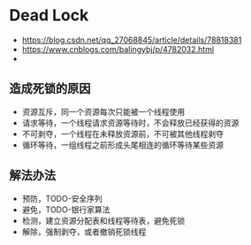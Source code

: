 # Dead Lock
- https://blog.csdn.net/qq_27068845/article/details/78818381
- https://www.cnblogs.com/balingybj/p/4782032.html
- 
## 造成死锁的原因
- 资源互斥，同一个资源每次只能被一个线程使用
- 请求等待，一个线程请求资源等待时，不会释放已经获得的资源
- 不可剥夺，一个线程在未释放资源前，不可被其他线程剥夺
- 循环等待，一组线程之前形成头尾相连的循环等待某些资源

## 解法办法
- 预防，TODO-安全序列
- 避免，TODO-银行家算法
- 检测，建立资源分配表和线程等待表，避免死锁
- 解除，强制剥夺，或者撤销死锁线程
